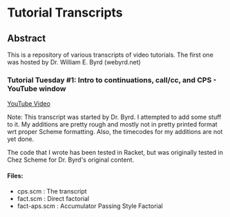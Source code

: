 # Tutorial Transcripts

## Abstract

This is a repository of various transcripts of video tutorials.
The first one was hosted by Dr. William E. Byrd (webyrd.net)

### Tutorial Tuesday #1: Intro to continuations, call/cc, and CPS - YouTube window

[YouTube Video](https://www.youtube.com/watch?v=2GfFlfToBCo&t=10s)



Note: This transcript was started by Dr. Byrd. I attempted to add some stuff to it.
My additions are pretty rough and mostly not in pretty printed format wrt proper
Scheme formatting. Also, the timecodes  for my additions are not yet done.

The code that I wrote has been tested in Racket, but was originally tested in
Chez Scheme for Dr. Byrd's original content.

#### Files:

- cps.scm : The transcript
- fact.scm : Direct factorial
- fact-aps.scm : Accumulator Passing Style Factorial


